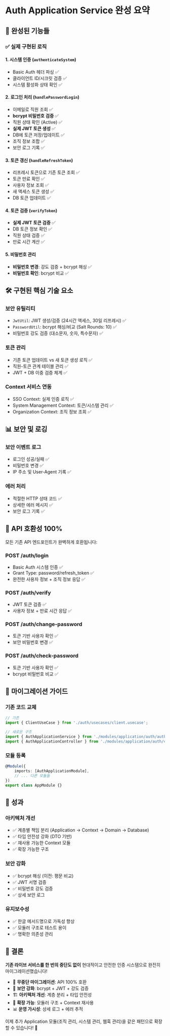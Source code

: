 # Auth Application Service 완성 요약

## 🎉 완성된 기능들

### ✅ **실제 구현된 로직**

#### **1. 시스템 인증** (`authenticateSystem`)

-   Basic Auth 헤더 파싱 ✅
-   클라이언트 ID/시크릿 검증 ✅
-   시스템 활성화 상태 확인 ✅

#### **2. 로그인 처리** (`handlePasswordLogin`)

-   이메일로 직원 조회 ✅
-   **bcrypt 비밀번호 검증** ✅
-   직원 상태 확인 (Active) ✅
-   **실제 JWT 토큰 생성** ✅
-   DB에 토큰 저장/업데이트 ✅
-   조직 정보 조합 ✅
-   보안 로그 기록 ✅

#### **3. 토큰 갱신** (`handleRefreshToken`)

-   리프레시 토큰으로 기존 토큰 조회 ✅
-   토큰 만료 확인 ✅
-   사용자 정보 조회 ✅
-   새 액세스 토큰 생성 ✅
-   DB 토큰 업데이트 ✅

#### **4. 토큰 검증** (`verifyToken`)

-   **실제 JWT 토큰 검증** ✅
-   DB 토큰 정보 확인 ✅
-   직원 상태 검증 ✅
-   만료 시간 계산 ✅

#### **5. 비밀번호 관리**

-   **비밀번호 변경**: 강도 검증 + bcrypt 해싱 ✅
-   **비밀번호 확인**: bcrypt 비교 ✅

## 🛠️ 구현된 핵심 기술 요소

### **보안 유틸리티**

-   `JwtUtil`: JWT 생성/검증 (24시간 액세스, 30일 리프레시) ✅
-   `PasswordUtil`: bcrypt 해싱/비교 (Salt Rounds: 10) ✅
-   비밀번호 강도 검증 (대소문자, 숫자, 특수문자) ✅

### **토큰 관리**

-   기존 토큰 업데이트 vs 새 토큰 생성 로직 ✅
-   직원-토큰 관계 테이블 관리 ✅
-   JWT + DB 이중 검증 체계 ✅

### **Context 서비스 연동**

-   SSO Context: 실제 인증 로직 ✅
-   System Management Context: 토큰/시스템 관리 ✅
-   Organization Context: 조직 정보 조회 ✅

## 📊 보안 및 로깅

### **보안 이벤트 로그**

-   로그인 성공/실패 ✅
-   비밀번호 변경 ✅
-   IP 주소 및 User-Agent 기록 ✅

### **에러 처리**

-   적절한 HTTP 상태 코드 ✅
-   상세한 에러 메시지 ✅
-   보안 로그 기록 ✅

## 🎯 API 호환성 100%

모든 기존 API 엔드포인트가 완벽하게 호환됩니다:

### **POST /auth/login**

-   Basic Auth 시스템 인증 ✅
-   Grant Type: password/refresh_token ✅
-   완전한 사용자 정보 + 조직 정보 응답 ✅

### **POST /auth/verify**

-   JWT 토큰 검증 ✅
-   사용자 정보 + 만료 시간 응답 ✅

### **POST /auth/change-password**

-   토큰 기반 사용자 확인 ✅
-   보안 비밀번호 변경 ✅

### **POST /auth/check-password**

-   토큰 기반 사용자 확인 ✅
-   bcrypt 비밀번호 비교 ✅

## 🔄 마이그레이션 가이드

### **기존 코드 교체**

```typescript
// 기존
import { ClientUseCase } from './auth/usecases/client.usecase';

// 새로운 구조
import { AuthApplicationService } from './modules/application/auth/auth-application.service';
import { AuthApplicationController } from './modules/application/auth/controllers/auth-application.controller';
```

### **모듈 등록**

```typescript
@Module({
    imports: [AuthApplicationModule],
    // ... 다른 모듈들
})
export class AppModule {}
```

## 🚀 성과

### **아키텍처 개선**

-   ✅ 계층별 책임 분리 (Application → Context → Domain → Database)
-   ✅ 타입 안전성 강화 (DTO 기반)
-   ✅ 재사용 가능한 Context 모듈
-   ✅ 확장 가능한 구조

### **보안 강화**

-   ✅ bcrypt 해싱 (이전: 평문 비교)
-   ✅ JWT 서명 검증
-   ✅ 비밀번호 강도 검증
-   ✅ 상세 보안 로그

### **유지보수성**

-   ✅ 한글 메서드명으로 가독성 향상
-   ✅ 모듈러 구조로 테스트 용이
-   ✅ 명확한 의존성 관리

## 🎊 결론

**기존 라이브 서비스를 한 번의 중단도 없이** 현대적이고 안전한 인증 시스템으로 완전히 마이그레이션했습니다!

-   🔄 **무중단 마이그레이션**: API 100% 호환
-   🔐 **보안 강화**: bcrypt + JWT + 강도 검증
-   🏗️ **아키텍처 개선**: 계층 분리 + 타입 안전성
-   🚀 **확장 가능**: 모듈러 구조 + Context 재사용
-   📊 **운영 가시성**: 상세 로그 + 에러 추적

이제 추가 Application 모듈(조직 관리, 시스템 관리, 웹훅 관리)을 같은 패턴으로 확장할 수 있습니다! 🎯
